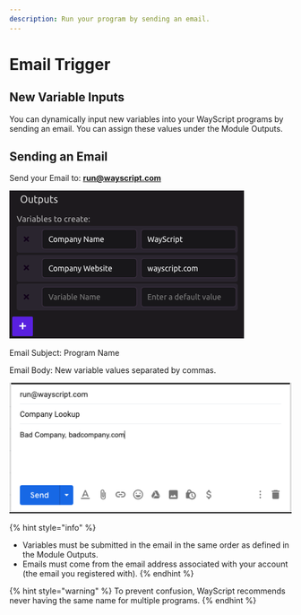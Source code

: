```yaml
---
description: Run your program by sending an email.
---
```


# Email Trigger

## New Variable Inputs

You can dynamically input new variables into your WayScript programs by sending an email. You can assign these values under the Module Outputs.

## Sending an Email

Send your Email to: **run@wayscript.com**

![](../.gitbook/assets/screen-shot-2019-07-15-at-4.26.31-pm.png)

Email Subject: Program Name

Email Body: New variable values separated by commas.

![](../.gitbook/assets/email%20%281%29.png)

{% hint style="info" %}
* Variables must be submitted in the email in the same order as defined in the Module Outputs.
* Emails must come from the email address associated with your account \(the email you registered with\).
{% endhint %}

{% hint style="warning" %}
To prevent confusion, WayScript recommends never having the same name for multiple programs. 
{% endhint %}



